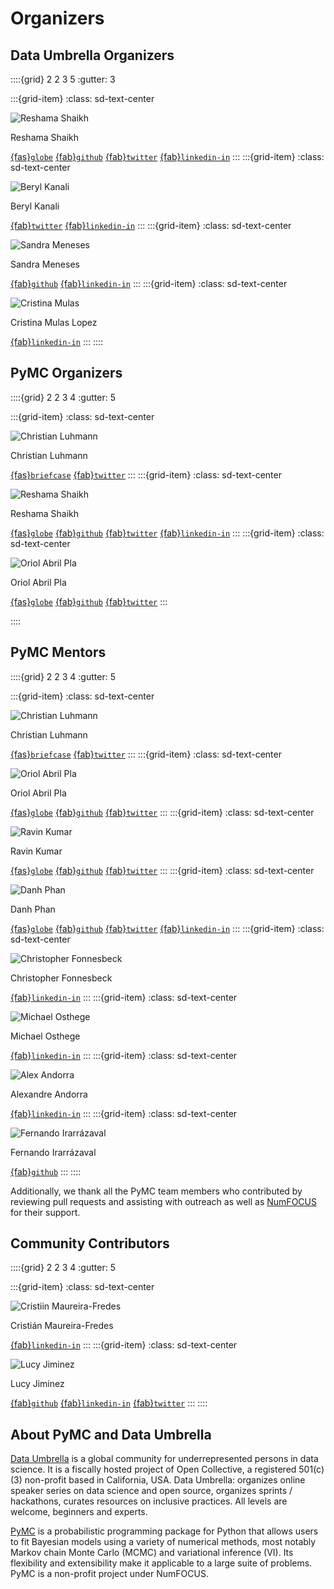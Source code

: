 # Organizers
## Data Umbrella Organizers

::::{grid} 2 2 3 5
:gutter: 3

:::{grid-item}
:class: sd-text-center

<img alt="Reshama Shaikh" src="../../_static/people/reshama.jpg" class="rounded-circle">

Reshama Shaikh

[{fas}`globe`][reshama_web]
[{fab}`github`][reshama_github]
[{fab}`twitter`][reshama_twitter]
[{fab}`linkedin-in`][reshama_linkedin]
:::
:::{grid-item}
:class: sd-text-center

<img alt="Beryl Kanali" src="../../_static/people/beryl.JPG" class="rounded-circle">

Beryl Kanali

[{fab}`twitter`](https://twitter.com/BerylKanali)
[{fab}`linkedin-in`](https://www.linkedin.com/in/beryl-kanali-260567185/)
:::
:::{grid-item}
:class: sd-text-center

<img alt="Sandra Meneses" src="../../_static/people/sandra_meneses.jpeg" class="rounded-circle">

Sandra Meneses

[{fab}`github`](https://github.com/symeneses)
[{fab}`linkedin-in`](https://www.linkedin.com/in/symeneses/)
:::
:::{grid-item}
:class: sd-text-center

<!-- <img alt="Sandy Weng" src="../../_static/people/sandy.jpg" class="rounded-circle">

Sandy Weng

[{fab}`linkedin-in`](https://www.linkedin.com/in/sandy-weng-a0959762)
:::
:::{grid-item}
:class: sd-text-center
-->
<img alt="Cristina Mulas" src="../../_static/people/cristina.jpg" class="rounded-circle"> 

Cristina Mulas Lopez

[{fab}`linkedin-in`](https://www.linkedin.com/in/cristina-mulas-00321a167/)
:::
::::

## PyMC Organizers

::::{grid} 2 2 3 4
:gutter: 5

:::{grid-item}
:class: sd-text-center

<img alt="Christian Luhmann" class="rounded-circle" src="../../_static/people/cluhmann.jpg">

Christian Luhmann

[{fas}`briefcase`][christian_work]
[{fab}`twitter`][christian_twitter]
:::
:::{grid-item}
:class: sd-text-center

<img alt="Reshama Shaikh" src="../../_static/people/reshama.jpg" class="rounded-circle">

Reshama Shaikh

[{fas}`globe`][reshama_web]
[{fab}`github`][reshama_github]
[{fab}`twitter`][reshama_twitter]
[{fab}`linkedin-in`][reshama_linkedin]
:::
:::{grid-item}
:class: sd-text-center

<img alt="Oriol Abril Pla" src="../../_static/people/oriol.jpg" class="rounded-circle">

Oriol Abril Pla

[{fas}`globe`](https://oriolabrilpla.cat)
[{fab}`github`](https://github.com/oriolabril)
[{fab}`twitter`](https://twitter.com/oriolabril)
:::
<!-- :::{grid-item}
:class: sd-text-center

<img alt="Thomas Wiecki" src="../../_static/people/thomas_wiecki.jpeg" class="rounded-circle">

Thomas Wiecki

[{fas}`globe`][thomas_web]
[{fas}`briefcase`][thomas_work]
[{fab}`github`][thomas_github]
[{fab}`twitter`][thomas_twitter]
::: -->
::::

## PyMC Mentors

::::{grid} 2 2 3 4
:gutter: 5

:::{grid-item}
:class: sd-text-center

<img alt="Christian Luhmann" class="rounded-circle" src="../../_static/people/cluhmann.jpg">

Christian Luhmann

[{fas}`briefcase`][christian_work]
[{fab}`twitter`][christian_twitter]
:::
:::{grid-item}
:class: sd-text-center

<img alt="Oriol Abril Pla" src="../../_static/people/oriol.jpg" class="rounded-circle">

Oriol Abril Pla

[{fas}`globe`](https://oriolabrilpla.cat)
[{fab}`github`](https://github.com/oriolabril)
[{fab}`twitter`](https://twitter.com/oriolabril)
:::
:::{grid-item}
:class: sd-text-center

<img alt="Ravin Kumar" src="../../_static/people/ravin_kumar.jpeg" class="rounded-circle">

Ravin Kumar

[{fas}`globe`](https://ravinkumar.com/)
[{fab}`github`](https://github.com/canyon289)
[{fab}`twitter`](https://twitter.com/canyon289)
:::
:::{grid-item}
:class: sd-text-center

<img alt="Danh Phan" src="../../_static/people/danh_phan.jpeg" class="rounded-circle">

Danh Phan

[{fas}`globe`][danh_web]
[{fab}`github`][danh_github]
[{fab}`twitter`][danh_twitter]
[{fab}`linkedin-in`][danh_linkedin]
:::
:::{grid-item}
:class: sd-text-center

<img alt="Christopher Fonnesbeck" src="../../_static/people/chris_f.jpeg" class="rounded-circle">

Christopher Fonnesbeck 

[{fab}`linkedin-in`](https://www.linkedin.com/in/christopher-fonnesbeck-374a492a/)
:::
:::{grid-item}
:class: sd-text-center

<img alt="Michael Osthege" src="../../_static/people/michael_o.jpeg" class="rounded-circle">

Michael Osthege

[{fab}`linkedin-in`](https://www.linkedin.com/in/michael-osthege-7987a6130/)
:::
:::{grid-item}
:class: sd-text-center

<img alt="Alex Andorra" src="../../_static/people/alex_a.jpeg" class="rounded-circle">

Alexandre Andorra

[{fab}`linkedin-in`](https://www.linkedin.com/in/aandorra-pollsposition/)
:::
:::{grid-item}
:class: sd-text-center

<img alt="Fernando Irarrázaval" src="../../_static/people/fernando_i.jpeg" class="rounded-circle">

Fernando Irarrázaval

[{fab}`github`](https://github.com/cuchoi)
:::
::::

Additionally, we thank all the PyMC team members who contributed by reviewing pull requests and assisting with outreach as well as [NumFOCUS](https://numfocus.org) for their support.

## Community Contributors

::::{grid} 2 2 3 4
:gutter: 5

:::{grid-item}
:class: sd-text-center

<img alt="Cristiin Maureira-Fredes" class="rounded-circle" src="../../_static/people/cf.jpg">

Cristián Maureira-Fredes

[{fab}`linkedin-in`](https://www.linkedin.com/in/cmaureir/)
:::
:::{grid-item}
:class: sd-text-center

<img alt="Lucy Jiminez" src="../../_static/contributors_2022_07/Lucy_Jimenez.jpeg" class="rounded-circle">

Lucy Jiminez

[{fab}`github`](https://github.com/LucyJimenez)
[{fab}`linkedin-in`](https://www.linkedin.com/in/lucy-j/)
[{fab}`twitter`](https://twitter.com/JimenezLucyJ)
:::
::::

## About PyMC and Data Umbrella

[Data Umbrella](https://www.dataumbrella.org/) is a global community for underrepresented persons in data science. It is a fiscally hosted project of Open Collective, a registered 501(c)(3) non-profit based in California, USA. Data Umbrella: organizes online speaker series on data science and open source, organizes sprints / hackathons, curates resources on inclusive practices. All levels are welcome, beginners and experts.

[PyMC](https://www.pymc.io) is a probabilistic programming package for Python that allows users to fit Bayesian models using a variety of numerical methods, most notably Markov chain Monte Carlo (MCMC) and variational inference (VI). Its flexibility and extensibility make it applicable to a large suite of problems. PyMC is a non-profit project under NumFOCUS.

[reshama_web]: https://reshamas.github.io
[reshama_github]: https://github.com/reshamas
[reshama_twitter]: https://twitter.com/reshamas
[reshama_linkedin]: https://www.linkedin.com/in/reshamas
[christian_work]:  https://www.stonybrook.edu/commcms/psychology/faculty/faculty_profiles/cluhmann
[christian_twitter]:  https://twitter.com/1010is10
[thomas_web]: https://twiecki.io
[thomas_work]: https://www.pymc-labs.io/team/thomas-wiecki/
[thomas_github]: https://github.com/twiecki
[thomas_twitter]: https://twitter.com/twiecki
[danh_web]: https://danhphan.github.io
[danh_github]: https://github.com/danhphan
[danh_twitter]: https://twitter.com/danhpt
[danh_linkedin]: https://www.linkedin.com/in/danhpt
